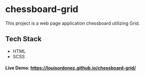 # chessboard-grid
This project is a web page application chessboard utilizing Grid.

## Tech Stack
- HTML
- SCSS

#### Live Demo: https://louisordonez.github.io/chessboard-grid/
